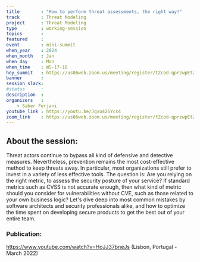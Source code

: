 ```yaml
---
title        : "How to perform threat assessments, the right way!"
track        : Threat Modeling
project      : Threat Modeling
type         : working-session
topics       :
featured     :
event        : mini-summit
when_year    : 2024
when_month   : Jan
when_day     : Mon
when_time    : WS-17-18
hey_summit   : https://us06web.zoom.us/meeting/register/tZcod-qprzwpEtZJBKy3jixccF7bYif9rg7x
banner       : 
session_slack:
#status      : 
description  :
organizers   :
    - Saber Ferjani   
youtube_link : https://youtu.be/Jgxu426Ycs4
zoom_link    : https://us06web.zoom.us/meeting/register/tZcod-qprzwpEtZJBKy3jixccF7bYif9rg7x
---
```


## About the session:
Threat actors continue to bypass all kind of defensive and detective measures. Nevertheless, prevention remains the most cost-effective method to keep threats away. In particular, most organizations still prefer to invest in a variety of less effective tools. The question is: Are you relying on the right metric, to assess the security posture of your service? If standard metrics such as CVSS is not accurate enough, then what kind of metric should you consider for vulnerabilities without CVE, such as those related to your own business logic? Let's dive deep into most common mistakes by software architects and security professionals alike, and how to optimize the time spent on developing secure products to get the best out of your entire team.

### Publication:
https://www.youtube.com/watch?v=HoJJ37bneJs (Lisbon, Portugal - March 2022)
